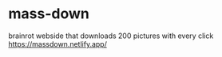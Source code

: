 # mass-down
brainrot webside that downloads 200 pictures with every click
https://massdown.netlify.app/
